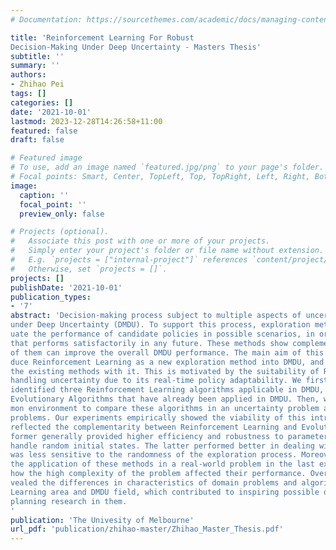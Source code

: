```yaml
---
# Documentation: https://sourcethemes.com/academic/docs/managing-content/

title: 'Reinforcement Learning For Robust
Decision-Making Under Deep Uncertainty - Masters Thesis'
subtitle: ''
summary: ''
authors:
- Zhihao Pei
tags: []
categories: []
date: '2021-10-01'
lastmod: 2023-12-28T14:26:58+11:00
featured: false
draft: false

# Featured image
# To use, add an image named `featured.jpg/png` to your page's folder.
# Focal points: Smart, Center, TopLeft, Top, TopRight, Left, Right, BottomLeft, Bottom, BottomRight.
image:
  caption: ''
  focal_point: ''
  preview_only: false

# Projects (optional).
#   Associate this post with one or more of your projects.
#   Simply enter your project's folder or file name without extension.
#   E.g. `projects = ["internal-project"]` references `content/project/deep-learning/index.md`.
#   Otherwise, set `projects = []`.
projects: []
publishDate: '2021-10-01'
publication_types:
- '7'
abstract: 'Decision-making process subject to multiple aspects of uncertainty is known as Decision-Making
under Deep Uncertainty (DMDU). To support this process, exploration methods are used to eval-
uate the performance of candidate policies in possible scenarios, in order to identify a robust plan
that performs satisfactorily in any future. These methods show complementarity, hence joint use
of them can improve the overall DMDU performance. The main aim of this project is to intro-
duce Reinforcement Learning as a new exploration method into DMDU, and further complement
the existing methods with it. This is motivated by the suitability of Reinforcement Learning for
handling uncertainty due to its real-time policy adaptability. We first reviewed existing studies and
identified three Reinforcement Learning algorithms applicable in DMDU, as well as two baseline
Evolutionary Algorithms that have already been applied in DMDU. Then, we constructed a com-
mon environment to compare these algorithms in an uncertainty problem and two deep uncertainty
problems. Our experiments empirically showed the viability of this introduction. Meanwhile, they
reflected the complementarity between Reinforcement Learning and Evolutionary Algorithm. The
former generally provided higher efficiency and robustness to parameter uncertainty, and could
handle random initial states. The latter performed better in dealing with objective uncertainty, and
was less sensitive to the randomness of the exploration process. Moreover, we also demonstrated
the application of these methods in a real-world problem in the last experiment, and investigated
how the high complexity of the problem affected their performance. Overall, this project also re-
vealed the differences in characteristics of domain problems and algorithms in the Reinforcement
Learning area and DMDU field, which contributed to inspiring possible directions for future robust
planning research in them.
'
publication: 'The Univesity of Melbourne'
url_pdf: 'publication/zhihao-master/Zhihao_Master_Thesis.pdf'
---
```

